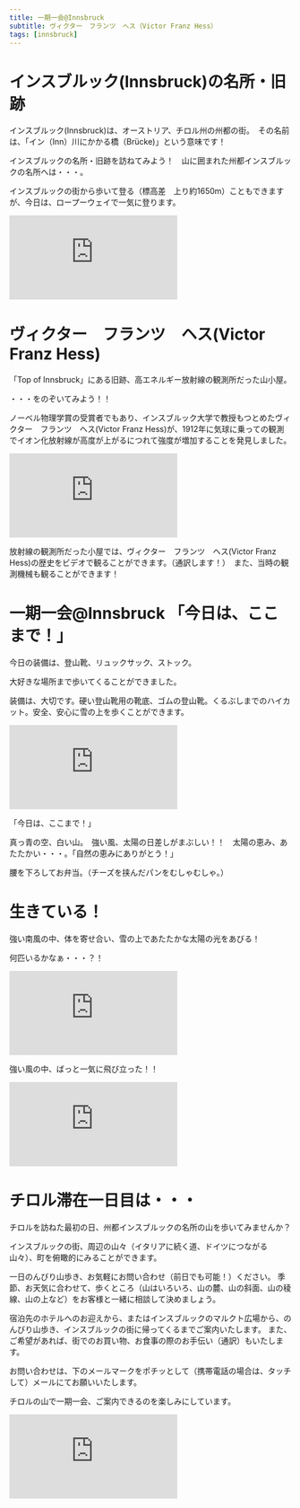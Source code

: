 ```yaml
---
title: 一期一会@Innsbruck
subtitle: ヴィクター　フランツ　ヘス（Victor Franz Hess）
tags: [innsbruck]
---
```


# インスブルック(Innsbruck)の名所・旧跡

インスブルック(Innsbruck)は、オーストリア、チロル州の州都の街。　その名前は、「イン（Inn）川にかかる橋（Brücke)」という意味です！

インスブルックの名所・旧跡を訪ねてみよう！　山に囲まれた州都インスブルックの名所へは・・・。

インスブルックの街から歩いて登る（標高差　上り約1650m）こともできますが、今日は、ロープーウェイで一気に登ります。

![20241125nordkettebahn](https://piwigo.schickl.de/i.php?/upload/2024/11/26/20241126052148-b41514e0-me.jpg)


# ヴィクター　フランツ　ヘス(Victor Franz Hess)

「Top of Innsbruck」にある旧跡、高エネルギー放射線の観測所だった山小屋。

・・・をのぞいてみよう！！

ノーベル物理学賞の受賞者でもあり、インスブルック大学で教授もつとめたヴィクター　フランツ　ヘス(Victor Franz Hess)が、1912年に気球に乗っての観測でイオン化放射線が高度が上がるにつれて強度が増加することを発見しました。

![20241125viktorfranzhess](https://piwigo.schickl.de/i.php?/upload/2024/11/26/20241126053211-1d56e14c-me.jpg)

放射線の観測所だった小屋では、ヴィクター　フランツ　ヘス(Victor Franz Hess)の歴史をビデオで観ることができます。（通訳します！）　また、当時の観測機械も観ることができます！


# 一期一会@Innsbruck 「今日は、ここまで！」

今日の装備は、登山靴、リュックサック、ストック。

大好きな場所まで歩いてくることができました。

装備は、大切です。硬い登山靴用の靴底、ゴムの登山靴。くるぶしまでのハイカット。安全、安心に雪の上を歩くことができます。

![20241125gleirschscharte](https://piwigo.schickl.de/i.php?/upload/2024/11/26/20241126053525-093ada30-me.jpg)

「今日は、ここまで！」

真っ青の空、白い山。　強い風、太陽の日差しがまぶしい！！　太陽の恵み、あたたかい・・・。「自然の恵みにありがとう！」

腰を下ろしてお弁当。（チーズを挟んだパンをむしゃむしゃ。）


# 生きている！

強い南風の中、体を寄せ合い、雪の上であたたかな太陽の光をあびる！

何匹いるかなぁ・・・？！

![20241125gemse](https://piwigo.schickl.de/i.php?/upload/2024/11/26/20241126053823-d03b1a7f-me.jpg)

強い風の中、ばっと一気に飛び立った！！

![20241125alpendole](https://piwigo.schickl.de/i.php?/upload/2024/11/26/20241126054321-fc57904b-me.jpg)


# チロル滞在一日目は・・・

チロルを訪ねた最初の日、州都インスブルックの名所の山を歩いてみませんか？

インスブルックの街、周辺の山々（イタリアに続く道、ドイツにつながる山々）、町を俯瞰的にみることができます。

一日のんびり山歩き、お気軽にお問い合わせ（前日でも可能！）ください。
季節、お天気に合わせて、歩くところ（山はいろいろ、山の麓、山の斜面、山の稜線、山の上など）をお客様と一緒に相談して決めましょう。

宿泊先のホテルへのお迎えから、またはインスブルックのマルクト広場から、のんびり山歩き、インスブルックの街に帰ってくるまでご案内いたします。
また、ご希望があれば、街でのお買い物、お食事の際のお手伝い（通訳）もいたします。

お問い合わせは、下のメールマークをポチッとして（携帯電話の場合は、タッチして）メールにてお願いいたします。

チロルの山で一期一会、ご案内できるのを楽しみにしています。

![20241125gemse](https://piwigo.schickl.de/i.php?/upload/2024/11/26/20241126054017-40a649c3-me.jpg)


